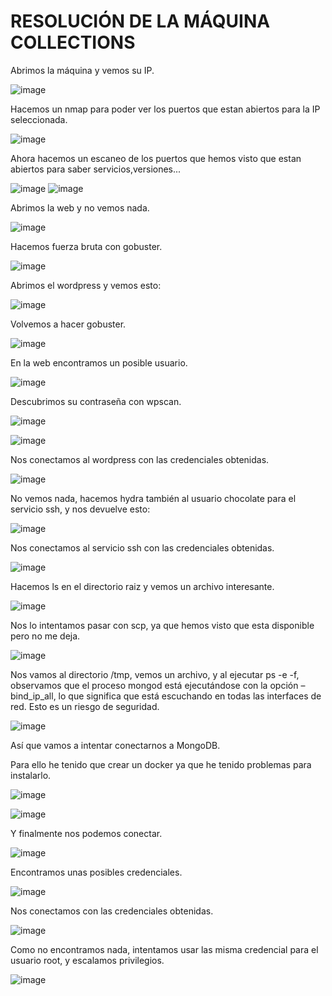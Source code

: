 # RESOLUCIÓN DE LA MÁQUINA COLLECTIONS

Abrimos la máquina y vemos su IP.

![image](https://github.com/user-attachments/assets/b53c46ee-14ef-42fd-9b5d-596599d9ab7e)

Hacemos un nmap para poder ver los puertos que estan abiertos para la IP seleccionada.

![image](https://github.com/user-attachments/assets/3f40bf9e-b830-46b4-82c9-99cb269f6b55)

Ahora hacemos un escaneo de los puertos que hemos visto que estan abiertos para saber servicios,versiones...

![image](https://github.com/user-attachments/assets/5c80ad31-2edc-4019-ba6c-7ad0a0596c0a)
![image](https://github.com/user-attachments/assets/4021bfc5-a47d-4970-bc10-75b8d0ee657c)

Abrimos la web y no vemos nada.

![image](https://github.com/user-attachments/assets/57cd1afe-6d48-45b4-847f-a4fc5d6597fd)

Hacemos fuerza bruta con gobuster.

![image](https://github.com/user-attachments/assets/03358587-50d0-4bbc-b7eb-0d9daf31b135)

Abrimos el wordpress y vemos esto: 

![image](https://github.com/user-attachments/assets/eb795da9-e3af-4626-bc5a-acf8db7f448d)

Volvemos a hacer gobuster.

![image](https://github.com/user-attachments/assets/7763a3e6-fde7-4586-9527-15305e14b912)

En la web encontramos un posible usuario.

![image](https://github.com/user-attachments/assets/2d8c0a01-9094-4edf-b8b0-b7ee51810970)

Descubrimos su contraseña con wpscan.

![image](https://github.com/user-attachments/assets/4bb15f08-88f4-486a-9092-0bdc763ee554)

![image](https://github.com/user-attachments/assets/f231d3ea-c37b-44e9-acbe-815488dde695)

Nos conectamos al wordpress con las credenciales obtenidas.

![image](https://github.com/user-attachments/assets/1940bc89-9da5-4353-9842-51b8440d0256)

No vemos nada, hacemos hydra también al usuario chocolate para el servicio ssh, y nos devuelve esto: 

![image](https://github.com/user-attachments/assets/d642162d-9ba0-4903-b797-e348a9d9e534)

Nos conectamos al servicio ssh con las credenciales obtenidas.

![image](https://github.com/user-attachments/assets/d83597b8-cbd8-4ba0-b8c2-5922c12bbb66)

Hacemos ls en el directorio raiz y vemos un archivo interesante.

![image](https://github.com/user-attachments/assets/44783e92-3661-4da0-88a4-dae34046f98a)

Nos lo intentamos pasar con scp, ya que hemos visto que esta disponible pero no me deja.

![image](https://github.com/user-attachments/assets/7ba4461e-2cb6-4da7-a950-b6771b24c67b)

Nos vamos al directorio /tmp, vemos un archivo, y al ejecutar ps -e -f, observamos que el proceso mongod está ejecutándose con la opción –bind_ip_all, lo que significa que está escuchando en todas las interfaces de red. Esto es un riesgo de seguridad.

![image](https://github.com/user-attachments/assets/faf4de74-4007-48fb-b188-8c29c54763c8)

Así que vamos a intentar conectarnos a MongoDB.

Para ello he tenido que crear un docker ya que he tenido problemas para instalarlo.

![image](https://github.com/user-attachments/assets/4705c3ff-906b-43b7-8216-893691d6f9e4)

![image](https://github.com/user-attachments/assets/cea9272c-1a40-4188-b5f3-c31e5f63d01c)

Y finalmente nos podemos conectar.

![image](https://github.com/user-attachments/assets/05ef841e-69be-4199-af90-b24ea57b7bf6)

Encontramos unas posibles credenciales.

![image](https://github.com/user-attachments/assets/a7110b26-fa5f-4b5e-8d17-1948fd03d759)

Nos conectamos con las credenciales obtenidas.

![image](https://github.com/user-attachments/assets/865e307d-4930-4fa7-a6f1-56035480b471)

Como no encontramos nada, intentamos usar las misma credencial para el usuario root, y escalamos privilegios.

![image](https://github.com/user-attachments/assets/ef482d94-c3d6-4c45-8526-e9b1332ab5f3)
